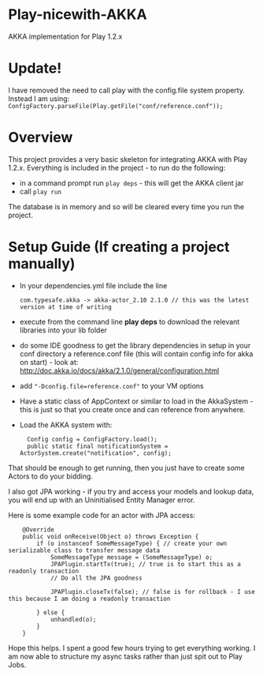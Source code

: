 Play-nicewith-AKKA
==================

AKKA implementation for Play 1.2.x
# Update!
I have removed the need to call play with the config.file system property. Instead I am using:
    `ConfigFactory.parseFile(Play.getFile("conf/reference.conf"));`
# Overview
This project provides a very basic skeleton for integrating AKKA with Play 1.2.x. Everything is included in the project - to run do the following:
- in a command prompt run `play deps` - this will get the AKKA client jar
- call 
	`play run`

The database is in memory and so will be cleared every time you run the project.

# Setup Guide (If creating a project manually)

- In your dependencies.yml file include the line

  `com.typesafe.akka -> akka-actor_2.10 2.1.0 // this was the latest version at time of writing`

- execute from the command line **play deps** to download the relevant libraries into your lib folder
- do some IDE goodness to get the library dependencies in
setup in your conf directory a reference.conf file (this will contain config info for akka on start) - look at: http://doc.akka.io/docs/akka/2.1.0/general/configuration.html
- add `"-Dconfig.file=reference.conf"` to your VM options
- Have a static class of AppContext or similar to load in the AkkaSystem - this is just so that you create once and can reference from anywhere.
- Load the AKKA system with:

	    Config config = ConfigFactory.load();
	    public static final notificationSystem = ActorSystem.create("notification", config);

That should be enough to get running, then you just have to create some Actors to do your bidding.

I also got JPA working - if you try and access your models and lookup data, you will end up with an Uninitialised Entity Manager error.

Here is some example code for an actor with JPA access:

	    @Override
	    public void onReceive(Object o) throws Exception {
		    if (o instanceof SomeMessageType) { // create your own serializable class to transfer message data
		        SomeMessageType message = (SomeMessageType) o;
		        JPAPlugin.startTx(true); // true is to start this as a readonly transaction
		        // Do all the JPA goodness
		    
		        JPAPlugin.closeTx(false); // false is for rollback - I use this because I am doing a readonly transaction
		    
		    } else {
		        unhandled(o);
		    }
	    }

Hope this helps. I spent a good few hours trying to get everything working. I am now able to structure my async tasks rather than just spit out to Play Jobs.
